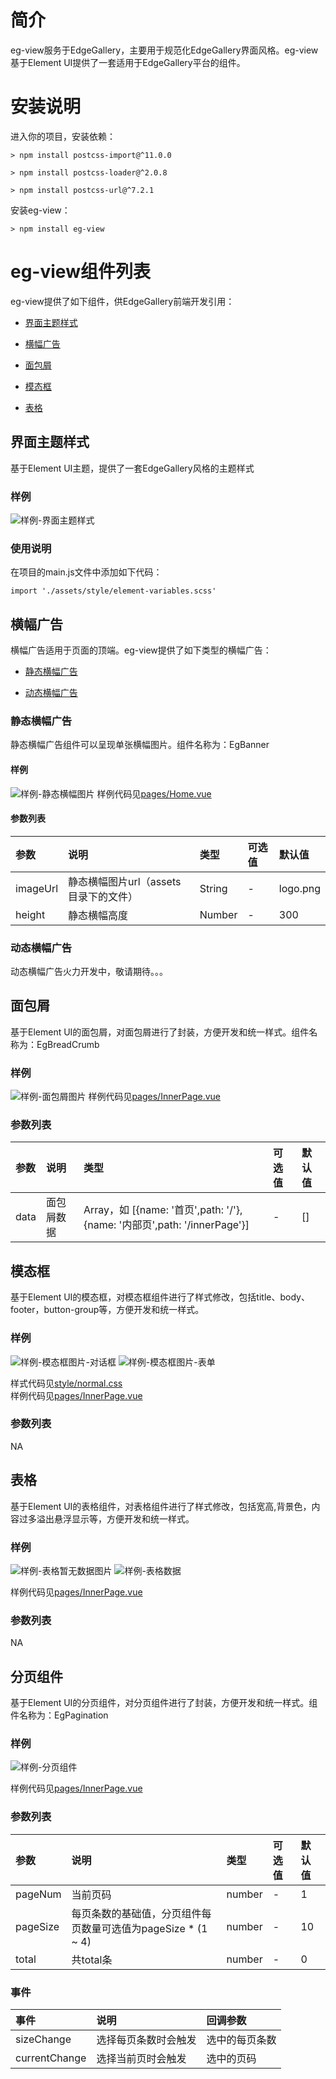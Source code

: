 # 简介

eg-view服务于EdgeGallery，主要用于规范化EdgeGallery界面风格。eg-view基于Element UI提供了一套适用于EdgeGallery平台的组件。

# 安装说明

进入你的项目，安装依赖：

`> npm install postcss-import@^11.0.0`

`> npm install postcss-loader@^2.0.8`

`> npm install postcss-url@^7.2.1`

安装eg-view：

`> npm install eg-view`

# eg-view组件列表

eg-view提供了如下组件，供EdgeGallery前端开发引用：

- [界面主题样式](#界面主题样式)

- [横幅广告](#横幅广告)

- [面包屑](#面包屑)

- [模态框](#模态框)

- [表格](#表格)


## 界面主题样式
基于Element UI主题，提供了一套EdgeGallery风格的主题样式

### 样例
![样例-界面主题样式](/src/assets/images/界面主题色.png)
### 使用说明
在项目的main.js文件中添加如下代码：

`import './assets/style/element-variables.scss'`

## 横幅广告
横幅广告适用于页面的顶端。eg-view提供了如下类型的横幅广告：

- [静态横幅广告](#静态横幅广告)

- [动态横幅广告](动态横幅广告)

### 静态横幅广告
静态横幅广告组件可以呈现单张横幅图片。组件名称为：EgBanner
#### 样例

![样例-静态横幅图片](/src/assets/images/静态横幅.png)
样例代码见[pages/Home.vue](/src/pages/Home.vue)
#### 参数列表
|参数|说明|类型|可选值|默认值|
|:-|:-|:-|:-|:-|
|imageUrl|静态横幅图片url（assets目录下的文件）|String| -|logo.png |
|height|静态横幅高度|Number| -| 300|
### 动态横幅广告
动态横幅广告火力开发中，敬请期待。。。
## 面包屑
基于Element UI的面包屑，对面包屑进行了封装，方便开发和统一样式。组件名称为：EgBreadCrumb

### 样例
![样例-面包屑图片](/src/assets/images/面包屑.png)
样例代码见[pages/InnerPage.vue](/src/pages/InnerPage.vue)
### 参数列表
|参数|说明|类型|可选值|默认值|
|:-|:-|:-|:-|:-|
|data|面包屑数据|Array，如 [{name: '首页',path: '/'}, {name: '内部页',path: '/innerPage'}]| -|[] |
## 模态框
基于Element UI的模态框，对模态框组件进行了样式修改，包括title、body、footer，button-group等，方便开发和统一样式。

### 样例
![样例-模态框图片-对话框](/src/assets/images/模态框1.png)
![样例-模态框图片-表单](/src/assets/images/模态框2.png)

样式代码见[style/normal.css](/src/assets/style/normal.css)  
样例代码见[pages/InnerPage.vue](/src/pages/InnerPage.vue)
### 参数列表
NA

## 表格
基于Element UI的表格组件，对表格组件进行了样式修改，包括宽高,背景色，内容过多溢出悬浮显示等，方便开发和统一样式。

### 样例
![样例-表格暂无数据图片](/src/assets/images/表格无数据.png)
![样例-表格数据](/src/assets/images/有数据表格.png)

样例代码见[pages/InnerPage.vue](/src/pages/InnerPage.vue)
### 参数列表
NA

## 分页组件
基于Element UI的分页组件，对分页组件进行了封装，方便开发和统一样式。组件名称为：EgPagination

### 样例
![样例-分页组件](/src/assets/images/分页组件.png)

样例代码见[pages/InnerPage.vue](/src/pages/InnerPage.vue)

### 参数列表
|参数|说明|类型|可选值|默认值|
|:-|:-|:-|:-|:-|
|pageNum|当前页码|number| -|1 |
|pageSize|每页条数的基础值，分页组件每页数量可选值为pageSize * (1 ~ 4)|number| -| 10|
|total|共total条|number| -| 0|

### 事件
|事件|说明|回调参数|
|:-|:-|:-|
|sizeChange|选择每页条数时会触发|选中的每页条数|
|currentChange|选择当前页时会触发|选中的页码|

